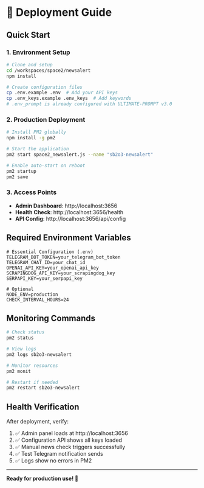 # 🚀 Deployment Guide

## Quick Start

### 1. **Environment Setup**
```bash
# Clone and setup
cd /workspaces/space2/newsalert
npm install

# Create configuration files
cp .env.example .env  # Add your API keys
cp .env_keys.example .env_keys  # Add keywords
# .env_prompt is already configured with ULTIMATE-PROMPT v3.0
```

### 2. **Production Deployment**
```bash
# Install PM2 globally
npm install -g pm2

# Start the application
pm2 start space2_newsalert.js --name "sb2o3-newsalert"

# Enable auto-start on reboot
pm2 startup
pm2 save
```

### 3. **Access Points**
- **Admin Dashboard**: http://localhost:3656
- **Health Check**: http://localhost:3656/health
- **API Config**: http://localhost:3656/api/config

## Required Environment Variables

```env
# Essential Configuration (.env)
TELEGRAM_BOT_TOKEN=your_telegram_bot_token
TELEGRAM_CHAT_ID=your_chat_id
OPENAI_API_KEY=your_openai_api_key
SCRAPINGDOG_API_KEY=your_scrapingdog_key
SERPAPI_KEY=your_serpapi_key

# Optional
NODE_ENV=production
CHECK_INTERVAL_HOURS=24
```

## Monitoring Commands

```bash
# Check status
pm2 status

# View logs
pm2 logs sb2o3-newsalert

# Monitor resources
pm2 monit

# Restart if needed
pm2 restart sb2o3-newsalert
```

## Health Verification

After deployment, verify:
1. ✅ Admin panel loads at http://localhost:3656
2. ✅ Configuration API shows all keys loaded
3. ✅ Manual news check triggers successfully
4. ✅ Test Telegram notification sends
5. ✅ Logs show no errors in PM2

---

**Ready for production use! 🎉**
